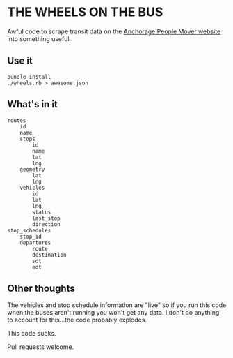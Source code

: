 # THE WHEELS ON THE BUS

Awful code to scrape transit data on the [Anchorage People Mover website](http://bustracker.muni.org/InfoPoint/) into something useful.

## Use it

    bundle install
    ./wheels.rb > awesome.json

## What's in it

    routes
        id
        name
        stops
            id
            name
            lat
            lng
        geometry
            lat
            lng
        vehicles
            id
            lat
            lng
            status
            last_stop
            direction
    stop_schedules
        stop_id
        departures
            route
            destination
            sdt
            edt

## Other thoughts

The vehicles and stop schedule information are "live" so if you run this code when the buses aren't running you won't get any data. I don't do anything to account for this...the code probably explodes.

This code sucks.

Pull requests welcome.
